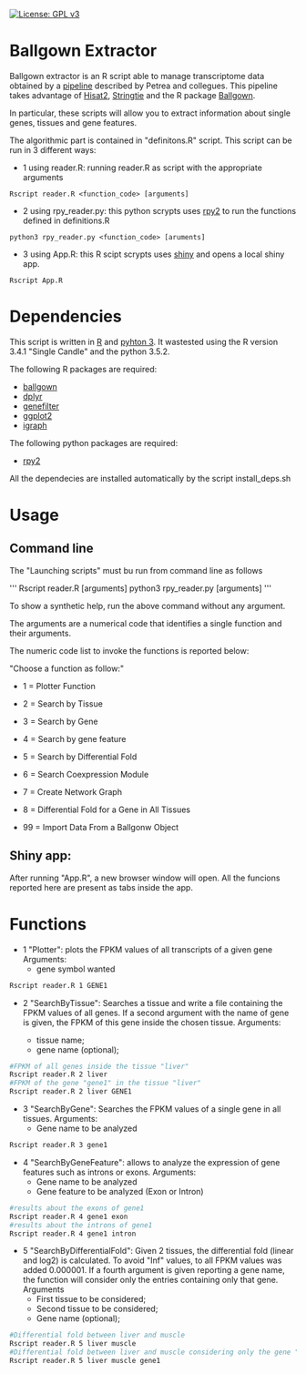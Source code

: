 [![License: GPL v3](https://img.shields.io/badge/License-GPL%20v3-blue.svg)](https://www.gnu.org/licenses/gpl-3.0)

# Ballgown Extractor

Ballgown extractor is an R script able to manage transcriptome data
obtained by a [pipeline](https://www.ncbi.nlm.nih.gov/pubmed/27560171)
described by Petrea and collegues. This pipeline takes advantage of
[Hisat2](https://ccb.jhu.edu/software/hisat2/index.shtml),
[Stringtie](https://ccb.jhu.edu/software/stringtie/) and the R package
[Ballgown](http://bioconductor.org/packages/release/bioc/html/ballgown.html).

In particular, these scripts will allow you to extract information
about single genes, tissues and gene features.

The algorithmic part is contained in "definitons.R" script. This script 
can be run in 3 different ways:

- 1 using reader.R: running reader.R as script with the appropriate arguments
```
Rscript reader.R <function_code> [arguments]
```

- 2 using rpy_reader.py: this python scrypts uses [rpy2](https://pypi.python.org/pypi/rpy2)
to run the functions defined in definitions.R 

```
python3 rpy_reader.py <function_code> [aruments]
```


- 3 using App.R: this R scipt scrypts uses [shiny](https://www.rstudio.com/products/shiny/)
and opens a local shiny app.

```
Rscript App.R
```

# Dependencies

This script is written in [R](https://www.r-project.org/) and [pyhton 3](https://www.python.org/downloads/release/python-363/).
It wastested using the R version 3.4.1 "Single Candle" and the python 3.5.2.

The following R packages are required:

- [ballgown](http://bioconductor.org/packages/release/bioc/html/ballgown.html)
- [dplyr](https://cran.r-project.org/web/packages/dplyr/README.html)
- [genefilter](http://bioconductor.org/packages/release/bioc/html/genefilter.html)
- [ggplot2](http://ggplot2.org/)
- [igraph](http://igraph.org/r/)

The following python packages are required:

- [rpy2](https://pypi.python.org/pypi/rpy2)

All the dependecies are installed automatically by the script install_deps.sh


# Usage

## Command line
The "Launching scripts" must bu run from command line as follows

'''
Rscript reader.R [arguments]
python3 rpy_reader.py [arguments]
'''

To show a synthetic help, run the above command without any argument.

The arguments are a numerical code that identifies a single function and
their arguments.

The numeric code list to invoke the functions is reported below:

"Choose a function as follow:"

- 1 = Plotter Function

- 2 = Search by Tissue

- 3 = Search by Gene

- 4 = Search by gene feature

- 5 = Search by Differential Fold

- 6 = Search Coexpression Module

- 7 = Create Network Graph

- 8 = Differential Fold for a Gene in All Tissues

- 99 = Import Data From a Ballgonw Object

## Shiny app:

After running "App.R", a new browser window will open. All the funcions 
reported here are present as tabs inside the app.

# Functions

- 1 "Plotter": plots the FPKM values of all transcripts of a given gene
Arguments:
  - gene symbol wanted

```bash
Rscript reader.R 1 GENE1
```

- 2 "SearchByTissue": Searches a tissue and write a file containing the FPKM values of all genes.
If a second argument with the name of gene is given, the FPKM of this gene inside the chosen tissue.
Arguments:

  - tissue name;
  - gene name (optional);

```bash
#FPKM of all genes inside the tissue "liver"
Rscript reader.R 2 liver
#FPKM of the gene "gene1" in the tissue "liver"
Rscript reader.R 2 liver GENE1
```

- 3 "SearchByGene": Searches the FPKM values of a single gene in all tissues.
Arguments:
  - Gene name to be analyzed

```bash
Rscript reader.R 3 gene1
```

- 4 "SearchByGeneFeature": allows to analyze the expression of gene features such as introns or exons. Arguments:
  - Gene name to be analyzed
  - Gene feature to be analyzed (Exon or Intron)

```bash
#results about the exons of gene1
Rscript reader.R 4 gene1 exon
#results about the introns of gene1
Rscript reader.R 4 gene1 intron
```

- 5 "SearchByDifferentialFold": Given 2 tissues, the differential fold (linear and log2) is calculated. To avoid "Inf" values, to all FPKM values was added 0.000001.
If a fourth argument is given reporting a gene name, the function will consider only the entries containing only that gene. Arguments
  - First tissue to be considered;
  - Second tissue to be considered;
  - Gene name (optional);

```bash
#Differential fold between liver and muscle
Rscript reader.R 5 liver muscle
#Differential fold between liver and muscle considering only the gene "gene1"
Rscript reader.R 5 liver muscle gene1
```
